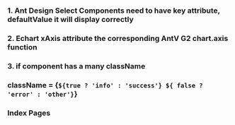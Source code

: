 ### 1. Ant Design Select Components need to have key attribute, defaultValue it will display correctly
### 2. Echart xAxis attribute the corresponding AntV G2 chart.axis function

### 3. if component has a many className
### className = {` ${true ? 'info' : 'success'} ${ false ? 'error' : 'other'} `}

### Index Pages

